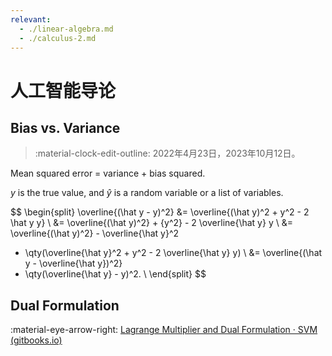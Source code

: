 ```yaml
---
relevant:
  - ./linear-algebra.md
  - ./calculus-2.md
---
```


# 人工智能导论

## Bias vs. Variance

> :material-clock-edit-outline: 2022年4月23日，2023年10月12日。

Mean squared error = variance + bias squared.

$y$ is the true value, and $\hat{y}$ is a random variable or a list of variables.

$$
\begin{split}
\overline{(\hat y - y)^2}
&= \overline{(\hat y)^2 + y^2 - 2 \hat y y} \\
&= \overline{(\hat y)^2} + {y^2} - 2 \overline{\hat y} y \\
&= \overline{(\hat y)^2} - \overline{\hat y}^2
  + \qty(\overline{\hat y}^2 + y^2 - 2 \overline{\hat y} y) \\
&= \overline{(\hat y - \overline{\hat y})^2}
  + \qty(\overline{\hat y} - y)^2. \\
\end{split}
$$

## Dual Formulation

:material-eye-arrow-right: [Lagrange Multiplier and Dual Formulation · SVM (gitbooks.io)](https://ai-master.gitbooks.io/svm/content/lagrange-multiplier-and-dual-formulation.html)
